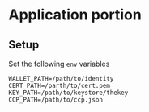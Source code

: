 Application portion
===================

Setup
-----
Set the following `env` variables
```
WALLET_PATH=/path/to/identity
CERT_PATH=/parth/to/cert.pem
KEY_PATH=/path/to/keystore/thekey
CCP_PATH=/path/to/ccp.json
```
